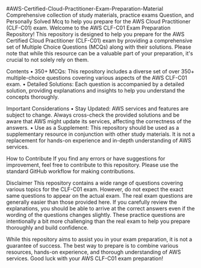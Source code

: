 #AWS-Certified-Cloud-Practitioner-Exam-Preparation-Material 
Comprehensive collection of study materials, practice exams Question, and Personally Solved Mcq to help you prepare for the AWS Cloud Practitioner (CLF-C01) exam.
Welcome to the AWS CLF-C01 Exam Preparation Repository! This repository is designed to help you prepare for the AWS Certified Cloud Practitioner (CLF-C01)  exam by providing a comprehensive set of Multiple Choice Questions (MCQs) along with their solutions. Please note that while this resource can be a valuable part of your preparation, it's crucial to not solely rely on them.

Contents
•	350+ MCQs: This repository includes a diverse set of over 350+ multiple-choice questions covering various aspects of the AWS CLF-C01 exam.
•	Detailed Solutions: Each question is accompanied by a detailed solution, providing explanations and insights to help you understand the concepts thoroughly.

Important Considerations
•	Stay Updated: AWS services and features are subject to change. Always cross-check the provided solutions and be aware that AWS might update its services, affecting the correctness of the answers.
•	Use as a Supplement: This repository should be used as a supplementary resource in conjunction with other study materials. It is not a replacement for hands-on experience and in-depth understanding of AWS services.

How to Contribute
If you find any errors or have suggestions for improvement, feel free to contribute to this repository. Please use the standard GitHub workflow for making contributions.

Disclaimer
This repository contains a wide range of questions covering various topics for the CLF-C01 exam. However, do not expect the exact same questions to appear on the actual exam. The real exam questions are generally easier than those provided here. If you carefully review the explanations, you should be able to arrive at the correct answers even if the wording of the questions changes slightly. These practice questions are intentionally a bit more challenging than the real exam to help you prepare thoroughly and build confidence.

While this repository aims to assist you in your exam preparation, it is not a guarantee of success. The best way to prepare is to combine various resources, hands-on experience, and thorough understanding of AWS services.
Good luck with your AWS CLF-C01 exam preparation!

